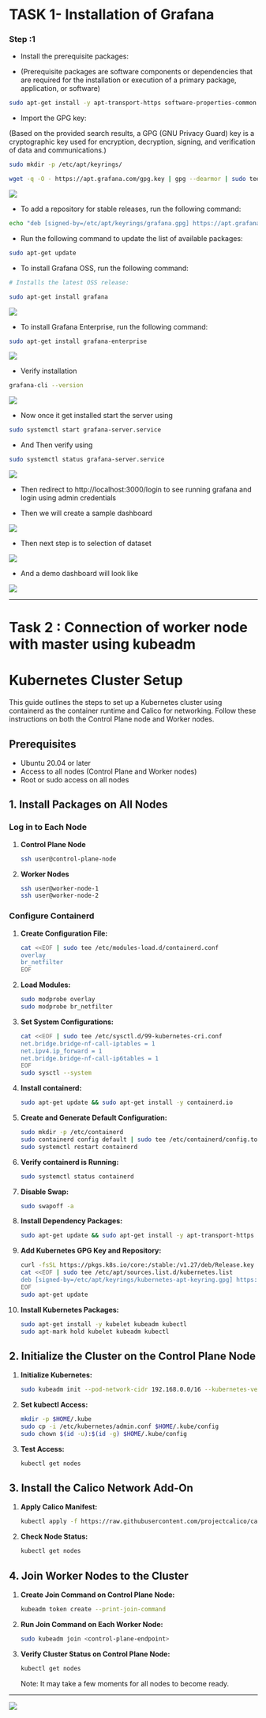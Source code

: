 # TASK 1- Installation of Grafana

### Step :1 

+ Install the prerequisite packages:

+ (Prerequisite packages are software components or dependencies that are required for the installation or execution of a primary package, application, or software)

```sh
sudo apt-get install -y apt-transport-https software-properties-common wget
```

+ Import the GPG key:

(Based on the provided search results, a GPG (GNU Privacy Guard) key is a cryptographic key used for encryption, decryption, signing, and verification of data and communications.)

```sh
sudo mkdir -p /etc/apt/keyrings/

wget -q -O - https://apt.grafana.com/gpg.key | gpg --dearmor | sudo tee /etc/apt/keyrings/grafana.gpg > /dev/null
```

<img src="./images/key_grafana.png">

+ To add a repository for stable releases, run the following command:

```sh
echo "deb [signed-by=/etc/apt/keyrings/grafana.gpg] https://apt.grafana.com stable main" | sudo tee -a /etc/apt/sources.list.d/grafana.list
```

+ Run the following command to update the list of available packages:

```sh
sudo apt-get update
```

+ To install Grafana OSS, run the following command:

```sh
# Installs the latest OSS release:

sudo apt-get install grafana
```

<img src="./images/inst_grafana.png">

+ To install Grafana Enterprise, run the following command:

```sh
sudo apt-get install grafana-enterprise
```

<img src="./images/grafana_server.png">


+ Verify installation 

```sh
grafana-cli --version
```

<img src="./images/verify.png">



+ Now once it get installed start the server using

```sh
sudo systemctl start grafana-server.service
```

+ And Then verify using 

```sh
sudo systemctl status grafana-server.service
```

<img src="./images/start_service.png">


+ Then redirect to http://localhost:3000/login to see running grafana and login using admin credentials

+ Then we will create a sample dashboard 

<img src="./images/step2.png">


+ Then next step is to selection of dataset

<img src="./images/create_dash.png">

+ And a demo dashboard will look like

<img src="./images/dashboard.png">

<hr>

# Task 2 : Connection of worker node with master using kubeadm


# Kubernetes Cluster Setup

This guide outlines the steps to set up a Kubernetes cluster using containerd as the container runtime and Calico for networking. Follow these instructions on both the Control Plane node and Worker nodes.

## Prerequisites

- Ubuntu 20.04 or later
- Access to all nodes (Control Plane and Worker nodes)
- Root or sudo access on all nodes

## 1. Install Packages on All Nodes

### Log in to Each Node

1. **Control Plane Node**

    ```sh
    ssh user@control-plane-node
    ```

2. **Worker Nodes**

    ```sh
    ssh user@worker-node-1
    ssh user@worker-node-2
    ```

### Configure Containerd

1. **Create Configuration File:**

    ```sh
    cat <<EOF | sudo tee /etc/modules-load.d/containerd.conf
    overlay
    br_netfilter
    EOF
    ```

2. **Load Modules:**

    ```sh
    sudo modprobe overlay
    sudo modprobe br_netfilter
    ```

3. **Set System Configurations:**

    ```sh
    cat <<EOF | sudo tee /etc/sysctl.d/99-kubernetes-cri.conf
    net.bridge.bridge-nf-call-iptables = 1
    net.ipv4.ip_forward = 1
    net.bridge.bridge-nf-call-ip6tables = 1
    EOF
    sudo sysctl --system
    ```

4. **Install containerd:**

    ```sh
    sudo apt-get update && sudo apt-get install -y containerd.io
    ```

5. **Create and Generate Default Configuration:**

    ```sh
    sudo mkdir -p /etc/containerd
    sudo containerd config default | sudo tee /etc/containerd/config.toml
    sudo systemctl restart containerd
    ```

6. **Verify containerd is Running:**

    ```sh
    sudo systemctl status containerd
    ```

7. **Disable Swap:**

    ```sh
    sudo swapoff -a
    ```

8. **Install Dependency Packages:**

    ```sh
    sudo apt-get update && sudo apt-get install -y apt-transport-https curl
    ```

9. **Add Kubernetes GPG Key and Repository:**

    ```sh
    curl -fsSL https://pkgs.k8s.io/core:/stable:/v1.27/deb/Release.key | sudo gpg --dearmor -o /etc/apt/keyrings/kubernetes-apt-keyring.gpg
    cat <<EOF | sudo tee /etc/apt/sources.list.d/kubernetes.list
    deb [signed-by=/etc/apt/keyrings/kubernetes-apt-keyring.gpg] https://pkgs.k8s.io/core:/stable:/v1.27/deb/ /
    EOF
    sudo apt-get update
    ```

10. **Install Kubernetes Packages:**

    ```sh
    sudo apt-get install -y kubelet kubeadm kubectl
    sudo apt-mark hold kubelet kubeadm kubectl
    ```

## 2. Initialize the Cluster on the Control Plane Node

1. **Initialize Kubernetes:**

    ```sh
    sudo kubeadm init --pod-network-cidr 192.168.0.0/16 --kubernetes-version 1.27.11
    ```

2. **Set kubectl Access:**

    ```sh
    mkdir -p $HOME/.kube
    sudo cp -i /etc/kubernetes/admin.conf $HOME/.kube/config
    sudo chown $(id -u):$(id -g) $HOME/.kube/config
    ```

3. **Test Access:**

    ```sh
    kubectl get nodes
    ```

## 3. Install the Calico Network Add-On

1. **Apply Calico Manifest:**

    ```sh
    kubectl apply -f https://raw.githubusercontent.com/projectcalico/calico/v3.25.0/manifests/calico.yaml
    ```

2. **Check Node Status:**

    ```sh
    kubectl get nodes
    ```

## 4. Join Worker Nodes to the Cluster

1. **Create Join Command on Control Plane Node:**

    ```sh
    kubeadm token create --print-join-command
    ```

2. **Run Join Command on Each Worker Node:**

    ```sh
    sudo kubeadm join <control-plane-endpoint>
    ```

3. **Verify Cluster Status on Control Plane Node:**

    ```sh
    kubectl get nodes
    ```

    Note: It may take a few moments for all nodes to become ready.
---

<img src="./images/kubeadm_node_connect.png">

